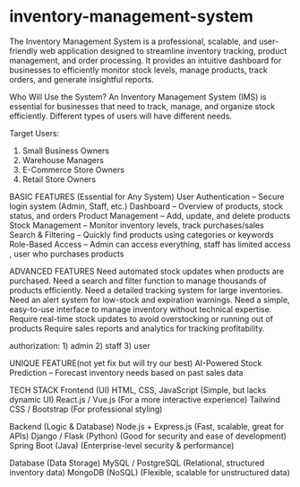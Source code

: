 # inventory-management-system
The  Inventory Management System is a professional, scalable, and user-friendly web application designed to streamline inventory tracking, product management, and order processing. It provides an intuitive dashboard for businesses to efficiently monitor stock levels, manage products, track orders, and generate insightful reports.

Who Will Use the System?
An Inventory Management System (IMS) is essential for businesses that need to track, manage, and organize stock efficiently. Different types of users will have different needs.

Target Users:
1. Small Business Owners
2. Warehouse Managers
3. E-Commerce Store Owners
4. Retail Store Owners

BASIC FEATURES  (Essential for Any System)
User Authentication – Secure login system (Admin, Staff, etc.)
Dashboard – Overview of products, stock status, and orders
Product Management – Add, update, and delete products
Stock Management – Monitor inventory levels, track purchases/sales
Search & Filtering – Quickly find products using categories or keywords
Role-Based Access – Admin can access everything, staff has limited access , user who purchases products 

ADVANCED FEATURES 
Need automated stock updates when products are purchased.
Need a search and filter function to manage thousands of products efficiently.
Need a detailed tracking system for large inventories.
Need an alert system for low-stock and expiration warnings.
Need a simple, easy-to-use interface to manage inventory without technical expertise.
Require real-time stock updates to avoid overstocking or running out of products
Require sales reports and analytics for tracking profitability.

authorization: 1) admin
               2) staff
               3) user 
 
UNIQUE FEATURE(not yet fix but will try our best)
AI-Powered Stock Prediction – Forecast inventory needs based on past sales data

TECH STACK 
Frontend (UI)
HTML, CSS, JavaScript (Simple, but lacks dynamic UI)
React.js / Vue.js (For a more interactive experience)
Tailwind CSS / Bootstrap (For professional styling)

Backend (Logic & Database)
Node.js + Express.js (Fast, scalable, great for APIs)
Django / Flask (Python) (Good for security and ease of development)
Spring Boot (Java) (Enterprise-level security & performance)

Database (Data Storage)
MySQL / PostgreSQL (Relational, structured inventory data)
MongoDB (NoSQL) (Flexible, scalable for unstructured data)
